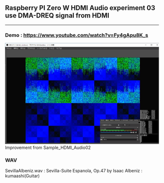 ## Raspberry PI Zero W HDMI Audio experiment 03 use DMA-DREQ signal from HDMI
----

### Demo : https://www.youtube.com/watch?v=Fy4gApu8K_s


![picture](https://github.com/kumaashi/RaspberryPI/blob/master/image/rpizero_hdmi_audio02.png "Raspberry Pi Zero W HDMI Audio")
Improvement from Sample_HDMI_Audio02

### WAV

SevillaAlbeniz.wav : Sevilla-Suite Espanola, Op.47 by Isaac Albeniz : kumaashi(Guitar)
